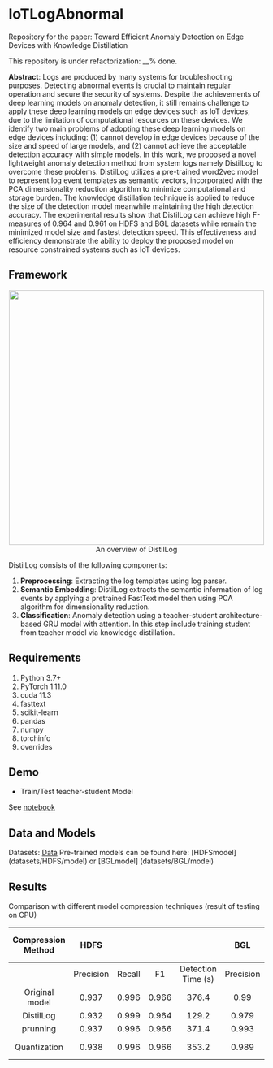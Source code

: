 # IoTLogAbnormal
Repository for the paper: Toward Efficient Anomaly Detection on Edge
Devices with Knowledge Distillation

This repository is under refactorization: __% done.

**Abstract**: Logs are produced by many systems for troubleshooting purposes. Detecting abnormal events is crucial to maintain regular operation and secure the security of systems. Despite the achievements of deep learning models on anomaly detection, it still remains challenge to apply these deep learning models on edge devices such as IoT devices, due to the limitation of computational resources on these devices. We identify two main problems of adopting these deep learning models on edge devices including: (1) cannot develop in edge devices because of the size and speed of large models, and (2) cannot achieve the acceptable detection accuracy with simple models. In this work, we proposed a novel lightweight anomaly detection method from system logs namely DistilLog to overcome these problems. DistilLog utilizes a pre-trained word2vec model to represent log event templates as semantic vectors, incorporated with the PCA dimensionality reduction algorithm to minimize computational and storage burden. The knowledge distillation technique is applied to reduce the size of the detection model meanwhile maintaining the high detection accuracy. The experimental results show that DistilLog can achieve high F-measures of 0.964 and 0.961 on HDFS and BGL datasets while remain the minimized model size and fastest detection speed. This effectiveness and efficiency demonstrate the ability to deploy the proposed model on resource constrained systems such as IoT devices.

## Framework
<p align="center"><img src="https://ibb.co/fDyBrvw" width="502"><br>An overview of DistilLog</p>

DistilLog consists of the following components:
1. **Preprocessing**: Extracting the log templates using log parser.
2. **Semantic Embedding**: DistilLog extracts the semantic information of log events by applying a pretrained FastText model then using PCA algorithm for dimensionality reduction.
3. **Classification**: Anomaly detection using a teacher-student architecture-based GRU model with attention. In this step include training student from teacher model via knowledge distillation.

## Requirements
1. Python 3.7+
2. PyTorch 1.11.0
3. cuda 11.3
4. fasttext
5. scikit-learn
6. pandas
7. numpy
8. torchinfo
9. overrides
## Demo
- Train/Test teacher-student Model

See [notebook](demo/DistilLog.ipynb)
## Data and Models
Datasets: [Data](https://zenodo.org/record/3227177)
Pre-trained models can be found here: [HDFSmodel] (datasets/HDFS/model) or [BGLmodel] (datasets/BGL/model)
## Results

Comparison with different model compression techniques (result of testing on CPU)

| Compression   Method |    HDFS   |        |       |                      |    BGL    |        |       |                      | Model size (KB) |  Params |
|:--------------------:|:---------:|:------:|:-----:|:--------------------:|:---------:|:------:|:-----:|:--------------------:|:---------------:|:-------:|
|                      | Precision | Recall |   F1  | Detection   Time (s) | Precision | Recall |   F1  | Detection   Time (s) |                 |         |
|    Original model    |   0.937   |  0.996 | 0.966 |         376.4        |    0.99   |  0.952 | 0.971 |         44.6         |       630       | 160 770 |
|       DistilLog      |   0.932   |  0.999 | 0.964 |         129.2        |   0.979   |  0.944 | 0.961 |          9.4         |        4        |   442   |
|       prunning       |   0.937   |  0.996 | 0.966 |         371.4        |   0.993   |  0.906 | 0.947 |         39.6         |       630       |   476   |
|     Quantization     |   0.938   |  0.996 | 0.966 |         353.2        |   0.989   |  0.953 | 0.971 |         40.9         |       166       | 160 770 |